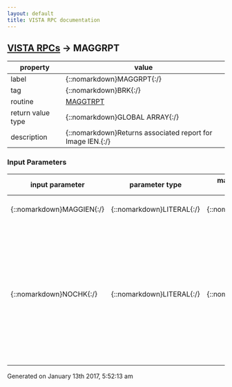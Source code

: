 ```yaml
---
layout: default
title: VISTA RPC documentation
---
```




## [VISTA RPCs](TableOfContent.md) &#8594; MAGGRPT 

 property | value 
--- | --- 
 label | {::nomarkdown}MAGGRPT{:/}
 tag | {::nomarkdown}BRK{:/}
 routine | [MAGGTRPT](http://code.osehra.org/dox/Routine_MAGGTRPT_source.html)
 return value type | {::nomarkdown}GLOBAL ARRAY{:/}
 description | {::nomarkdown}Returns associated report for Image IEN.{:/}

### Input Parameters

| input parameter | parameter type | maximum data length | required | description | 
| --- | --- | --- | --- | --- | 
| {::nomarkdown}MAGGIEN{:/} | {::nomarkdown}LITERAL{:/} | {::nomarkdown}30{:/} | {::nomarkdown}true{:/} | {::nomarkdown}Internal entry number in file ^MAG(2005.{:/} | 
| {::nomarkdown}NOCHK{:/} | {::nomarkdown}LITERAL{:/} | {::nomarkdown}4{:/} | {::nomarkdown}true{:/} | {::nomarkdown}If this flag is sent with a value of 1, then the QA check willnot be run.  Image report will be returned even if it is animage of Questionable Integrity.This is used when deleting an Image, but the user needs to seethe report that may have been blocked otherwise.Defaults to 0 (false) {:/} | 




 Generated on January 13th 2017, 5:52:13 am